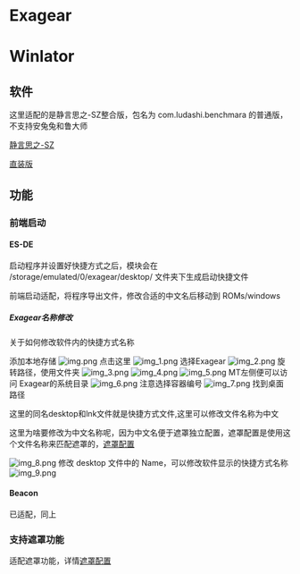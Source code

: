 # Exagear

# Winlator

## 软件

这里适配的是静言思之-SZ整合版，包名为 com.ludashi.benchmara 的普通版，不支持安兔兔和鲁大师

[静言思之-SZ](https://www.bilibili.com/video/BV1hw411q7ZB/?spm_id_from=333.337.search-card.all.click&vd_source=ba89f3ba50fe2109cb8d5d11ab63c4ac)

[直装版](https://www.bilibili.com/video/BV1UQ4y1H73A/?spm_id_from=333.337.search-card.all.click&vd_source=ba89f3ba50fe2109cb8d5d11ab63c4ac)

## 功能

### 前端启动

#### ES-DE

启动程序并设置好快捷方式之后，模块会在 /storage/emulated/0/exagear/desktop/ 文件夹下生成启动快捷文件

前端启动适配，将程序导出文件，修改合适的中文名后移动到 ROMs/windows

##### Exagear名称修改
关于如何修改软件内的快捷方式名称

添加本地存储
![img.png](image/exagear/img.png)
点击这里
![img_1.png](image/exagear/img_1.png)
选择Exagear
![img_2.png](image/exagear/img_2.png)
旋转路径，使用文件夹
![img_3.png](image/exagear/img_3.png)
![img_4.png](image/exagear/img_4.png)
![img_5.png](image/exagear/img_5.png)
MT左侧便可以访问 Exagear的系统目录
![img_6.png](image/exagear/img_6.png)
注意选择容器编号
![img_7.png](image/exagear/img_7.png)
找到桌面路径

这里的同名desktop和lnk文件就是快捷方式文件,这里可以修改文件名称为中文

这里为啥要修改为中文名称呢，因为中文名便于遮罩独立配置，遮罩配置是使用这个文件名称来匹配遮罩的，[遮罩配置](Overlay.md)

![img_8.png](image/exagear/img_8.png)
修改 desktop 文件中的 Name，可以修改软件显示的快捷方式名称
![img_9.png](image/exagear/img_9.png)



#### Beacon

已适配，同上

### 支持遮罩功能

适配遮罩功能，详情[遮罩配置](Overlay.md)
